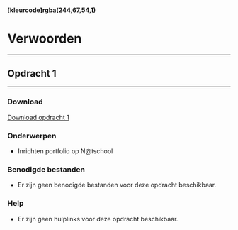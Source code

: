 #### [kleurcode]rgba(244,67,54,1)

# Verwoorden

---
## Opdracht 1
---

### Download
<a href="" target="_blank">Download opdracht 1</a>

### Onderwerpen
*   Inrichten portfolio op N@tschool

### Benodigde bestanden
*   Er zijn geen benodigde bestanden voor deze opdracht beschikbaar.

### Help
*   Er zijn geen hulplinks voor deze opdracht beschikbaar.
